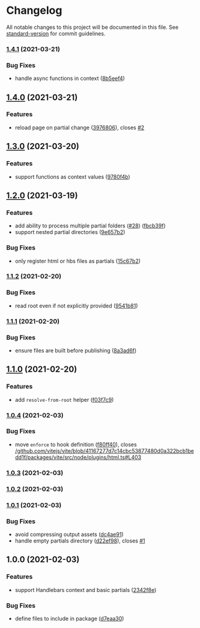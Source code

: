 # Changelog

All notable changes to this project will be documented in this file. See [standard-version](https://github.com/conventional-changelog/standard-version) for commit guidelines.

### [1.4.1](https://github.com/alexlafroscia/vite-plugin-handlebars/compare/v1.4.0...v1.4.1) (2021-03-21)

### Bug Fixes

- handle async functions in context ([8b5eef4](https://github.com/alexlafroscia/vite-plugin-handlebars/commit/8b5eef4f068563cebafb4eefb07757c6c7a88ca8))

## [1.4.0](https://github.com/alexlafroscia/vite-plugin-handlebars/compare/v1.3.0...v1.4.0) (2021-03-21)

### Features

- reload page on partial change ([3976806](https://github.com/alexlafroscia/vite-plugin-handlebars/commit/3976806caf6d4a68d00a6fa38b7b83a0150c979b)), closes [#2](https://github.com/alexlafroscia/vite-plugin-handlebars/issues/2)

## [1.3.0](https://github.com/alexlafroscia/vite-plugin-handlebars/compare/v1.2.0...v1.3.0) (2021-03-20)

### Features

- support functions as context values ([9780f4b](https://github.com/alexlafroscia/vite-plugin-handlebars/commit/9780f4b56dbc62d9bc0846fe43eef0298d3be611))

## [1.2.0](https://github.com/alexlafroscia/vite-plugin-handlebars/compare/v1.1.2...v1.2.0) (2021-03-19)

### Features

- add ability to process multiple partial folders ([#28](https://github.com/alexlafroscia/vite-plugin-handlebars/issues/28)) ([fbcb39f](https://github.com/alexlafroscia/vite-plugin-handlebars/commit/fbcb39f4c14e2279f5dccc391f0fd00109752545))
- support nested partial directories ([9e657b2](https://github.com/alexlafroscia/vite-plugin-handlebars/commit/9e657b2fecc045eb0d1b49a3304cde585522aa05))

### Bug Fixes

- only register html or hbs files as partials ([15c67b2](https://github.com/alexlafroscia/vite-plugin-handlebars/commit/15c67b225543e99ac9553355a261dcbb269ffda6))

### [1.1.2](https://github.com/alexlafroscia/vite-plugin-handlebars/compare/v1.1.1...v1.1.2) (2021-02-20)

### Bug Fixes

- read root even if not explicitly provided ([9541b81](https://github.com/alexlafroscia/vite-plugin-handlebars/commit/9541b819417f5a2ae05144ef5bb357b0b6dc9f37))

### [1.1.1](https://github.com/alexlafroscia/vite-plugin-handlebars/compare/v1.1.0...v1.1.1) (2021-02-20)

### Bug Fixes

- ensure files are built before publishing ([8a3ad6f](https://github.com/alexlafroscia/vite-plugin-handlebars/commit/8a3ad6f9e5784b7ce16a694690103fb72a0e1a7e))

## [1.1.0](https://github.com/alexlafroscia/vite-plugin-handlebars/compare/v1.0.4...v1.1.0) (2021-02-20)

### Features

- add `resolve-from-root` helper ([f03f7c9](https://github.com/alexlafroscia/vite-plugin-handlebars/commit/f03f7c992123d2cd07f979be6cfeec3cd682e317))

### [1.0.4](https://github.com/alexlafroscia/vite-plugin-handlebars/compare/v1.0.3...v1.0.4) (2021-02-03)

### Bug Fixes

- move `enforce` to hook definition ([f80ff40](https://github.com/alexlafroscia/vite-plugin-handlebars/commit/f80ff4081e49ea530f6ab49d96394bccabc27991)), closes [/github.com/vitejs/vite/blob/41167277d7c14cbc53877480d0a322bcb1bedd1f/packages/vite/src/node/plugins/html.ts#L403](https://github.com/alexlafroscia//github.com/vitejs/vite/blob/41167277d7c14cbc53877480d0a322bcb1bedd1f/packages/vite/src/node/plugins/html.ts/issues/L403)

### [1.0.3](https://github.com/alexlafroscia/vite-plugin-handlebars/compare/v1.0.1...v1.0.3) (2021-02-03)

### [1.0.2](https://github.com/alexlafroscia/vite-plugin-handlebars/compare/v1.0.1...v1.0.2) (2021-02-03)

### [1.0.1](https://github.com/alexlafroscia/vite-plugin-handlebars/compare/v1.0.0...v1.0.1) (2021-02-03)

### Bug Fixes

- avoid compressing output assets ([dc4ae91](https://github.com/alexlafroscia/vite-plugin-handlebars/commit/dc4ae9120ca961c04c6fb11e637cb2676e89d3a2))
- handle empty partials directory ([d22ef98](https://github.com/alexlafroscia/vite-plugin-handlebars/commit/d22ef98e75a44739758422567fdbb5f57c55262b)), closes [#1](https://github.com/alexlafroscia/vite-plugin-handlebars/issues/1)

## 1.0.0 (2021-02-03)

### Features

- support Handlebars context and basic partials ([2342f8e](https://github.com/alexlafroscia/vite-plugin-handlebars/commit/2342f8e8106fcbea639fbd6e57661a9456ae70cb))

### Bug Fixes

- define files to include in package ([d7eaa30](https://github.com/alexlafroscia/vite-plugin-handlebars/commit/d7eaa300c1ae49b2aad3f31d8c770c1676210195))
